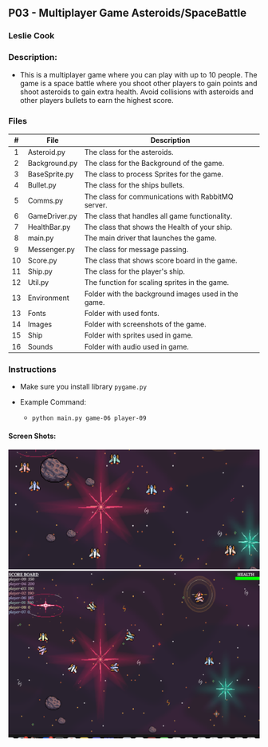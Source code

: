 ## P03 - Multiplayer Game Asteroids/SpaceBattle
### Leslie Cook
### Description:

- This is a multiplayer game where you can play with up to 10 people. The game is a space battle where you shoot other players to gain points and shoot asteroids to gain extra health. Avoid collisions with asteroids and other players bullets to earn the highest score.

### Files

|   #   | File            | Description                                        |
| :---: | --------------- | -------------------------------------------------- |
|   1   | Asteroid.py     | The class for the asteroids.                       |
|   2   | Background.py   | The class for the Background of the game.          |
|   3   | BaseSprite.py   | The class to process Sprites for the game.         |
|   4   | Bullet.py       | The class for the ships bullets.                   |
|   5   | Comms.py        | The class for communications with RabbitMQ server. |
|   6   | GameDriver.py   | The class that handles all game functionality.     |
|   7   | HealthBar.py    | The class that shows the Health of your ship.      |
|   8   | main.py         | The main driver that launches the game.            |
|   9   | Messenger.py    | The class for message passing.                     |
|   10  | Score.py        | The class that shows score board in the game.      |
|   11  | Ship.py         | The class for the player's ship.                   |
|   12  | Util.py         | The function for scaling sprites in the game.      |
|   13  | Environment     | Folder with the background images used in the game.|
|   13  | Fonts           | Folder with used fonts.                            |
|   14  | Images          | Folder with screenshots of the game.               |
|   15  | Ship            | Folder with sprites used in game.                  |
|   16  | Sounds          | Folder with audio used in game.                    |



### Instructions

- Make sure you install library `pygame.py`

- Example Command:
    - `python main.py game-06 player-09`

#### Screen Shots:
<img src="Images/asteroidGame.PNG">
<img src="Images/scoreboard.png">
